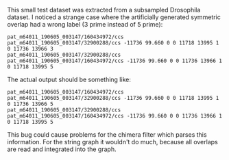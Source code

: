 This small test dataset was extracted from a subsampled Drosophila dataset.
I noticed a strange case where the artificially generated symmetric overlap had a wrong label (3 prime instead of 5 prime):
```
pat_m64011_190605_003147/160434972/ccs pat_m64011_190605_003147/32900288/ccs -11736 99.660 0 0 11718 13995 1 0 11736 13966 3
pat_m64011_190605_003147/32900288/ccs pat_m64011_190605_003147/160434972/ccs -11736 99.660 0 0 11736 13966 1 0 11718 13995 5
```
The actual output should be something like:
```
pat_m64011_190605_003147/160434972/ccs pat_m64011_190605_003147/32900288/ccs -11736 99.660 0 0 11718 13995 1 0 11736 13966 5
pat_m64011_190605_003147/32900288/ccs pat_m64011_190605_003147/160434972/ccs -11736 99.660 0 0 11736 13966 1 0 11718 13995 5
```

This bug could cause problems for the chimera filter which parses this information.
For the string graph it wouldn't do much, because all overlaps are read and integrated into the graph.
